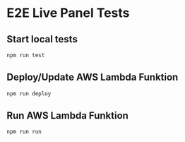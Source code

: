 # E2E Live Panel Tests

## Start local tests

```bash
npm run test
```

## Deploy/Update AWS Lambda Funktion

```bash
npm run deploy
```

## Run AWS Lambda Funktion

```bash
npm run run
```